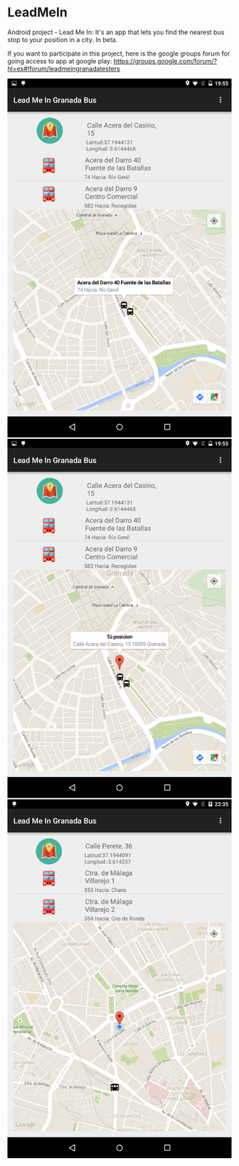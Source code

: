 # LeadMeIn
Android project - Lead Me In: It's an app that lets you find the nearest bus stop to your position in a city. In beta.

If you want to participate in this project, here is the google groups forum for going access to app at google play: https://groups.google.com/forum/?hl=es#!forum/leadmeingranadatesters

![](https://github.com/MGautier/LeadMeIn/blob/master/screenshot-1.png)
![](https://github.com/MGautier/LeadMeIn/blob/master/screenshot-2.png)
![](https://github.com/MGautier/LeadMeIn/blob/master/screenshot-3.png)
